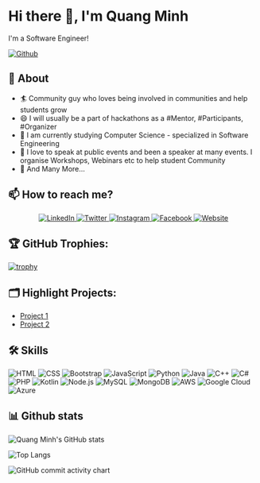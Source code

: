 # Hi there 👋, I'm Quang Minh

I'm a Software Engineer!

[![Github](https://img.shields.io/github/followers/quangminh24112005?label=Follow&style=social)](https://github.com/quangminh24112005)

## 🧐 About

- 🏄‍ Community guy who loves being involved in communities and help students grow
- 😄 I will usually be a part of hackathons as a #Mentor, #Participants, #Organizer
- 🔭 I am currently studying Computer Science - specialized in Software Engineering
- 🌱 I love to speak at public events and been a speaker at many events. I organise Workshops, Webinars etc to help student Community
- 👯 And Many More...

## 📫 How to reach me?

<p align="center">
  <a href="https://www.linkedin.com/in/yourusername/">
    <img src="https://img.shields.io/badge/-LinkedIn-blue?style=flat-square&logo=Linkedin&logoColor=white" alt="LinkedIn">
  </a>
  <a href="https://twitter.com/yourusername">
    <img src="https://img.shields.io/badge/-Twitter-blue?style=flat-square&logo=Twitter&logoColor=white" alt="Twitter">
  </a>
  <a href="https://www.instagram.com/yourusername/">
    <img src="https://img.shields.io/badge/-Instagram-purple?style=flat-square&logo=Instagram&logoColor=white" alt="Instagram">
  </a>
  <a href="https://www.facebook.com/yourusername/">
    <img src="https://img.shields.io/badge/-Facebook-blue?style=flat-square&logo=Facebook&logoColor=white" alt="Facebook">
  </a>
  <a href="https://yourwebsite.com">
    <img src="https://img.shields.io/badge/-Website-black?style=flat-square&logo=Google-Chrome&logoColor=white" alt="Website">
  </a>
</p>

## 🏆 GitHub Trophies:
[![trophy](https://github-profile-trophy.vercel.app/?username=quangminh24112005&theme=nord&column=7)](https://github.com/ryo-ma/github-profile-trophy)

## 🗂️ Highlight Projects:
- [Project 1](https://github.com/quangminh24112005/project1)
- [Project 2](https://github.com/quangminh24112005/project2)

## 🛠 Skills
![HTML](https://img.shields.io/badge/-HTML-E34F26?style=flat-square&logo=html5&logoColor=white)
![CSS](https://img.shields.io/badge/-CSS-1572B6?style=flat-square&logo=css3&logoColor=white)
![Bootstrap](https://img.shields.io/badge/-Bootstrap-7952B3?style=flat-square&logo=bootstrap&logoColor=white)
![JavaScript](https://img.shields.io/badge/-JavaScript-F7DF1E?style=flat-square&logo=javascript&logoColor=black)
![Python](https://img.shields.io/badge/-Python-3776AB?style=flat-square&logo=python&logoColor=white)
![Java](https://img.shields.io/badge/-Java-007396?style=flat-square&logo=java&logoColor=white)
![C++](https://img.shields.io/badge/-C++-00599C?style=flat-square&logo=c%2B%2B&logoColor=white)
![C#](https://img.shields.io/badge/-C%23-239120?style=flat-square&logo=c-sharp&logoColor=white)
![PHP](https://img.shields.io/badge/-PHP-777BB4?style=flat-square&logo=php&logoColor=white)
![Kotlin](https://img.shields.io/badge/-Kotlin-0095D5?style=flat-square&logo=kotlin&logoColor=white)
![Node.js](https://img.shields.io/badge/-Node.js-339933?style=flat-square&logo=node.js&logoColor=white)
![MySQL](https://img.shields.io/badge/-MySQL-4479A1?style=flat-square&logo=mysql&logoColor=white)
![MongoDB](https://img.shields.io/badge/-MongoDB-47A248?style=flat-square&logo=mongodb&logoColor=white)
![AWS](https://img.shields.io/badge/-AWS-232F3E?style=flat-square&logo=amazon-aws&logoColor=white)
![Google Cloud](https://img.shields.io/badge/-Google%20Cloud-4285F4?style=flat-square&logo=google-cloud&logoColor=white)
![Azure](https://img.shields.io/badge/-Azure-0089D6?style=flat-square&logo=microsoft-azure&logoColor=white)

## 📊 Github stats

![Quang Minh's GitHub stats](https://github-readme-stats.vercel.app/api?username=quangminh24112005&show_icons=true&theme=tokyonight)

![Top Langs](https://github-readme-stats.vercel.app/api/top-langs/?username=quangminh24112005&theme=tokyonight)

![GitHub commit activity chart](https://activity-graph.herokuapp.com/graph?username=quangminh24112005&theme=github)
